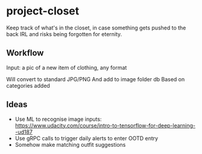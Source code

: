 # project-closet

Keep track of what's in the closet, in case something gets pushed to the back IRL and risks being forgotten for eternity.

## Workflow

Input: a pic of a new item of clothing, any format

Will convert to standard JPG/PNG
And add to image folder db
Based on categories added

## Ideas
- Use ML to recognise image inputs: https://www.udacity.com/course/intro-to-tensorflow-for-deep-learning--ud187
- Use gRPC calls to trigger daily alerts to enter OOTD entry
- Somehow make matching outfit suggestions